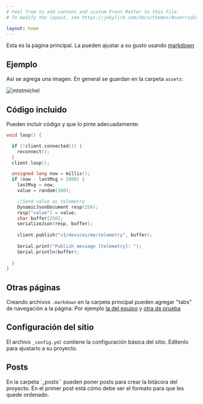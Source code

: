 ```yaml
---
# Feel free to add content and custom Front Matter to this file.
# To modify the layout, see https://jekyllrb.com/docs/themes/#overriding-theme-defaults

layout: home
---
```

Esta es la página principal. La pueden ajustar a su gusto usando [markdown](https://www.markdownguide.org/basic-syntax/)

## Ejemplo

Así se agrega una imagen. En general se guardan en la carpeta `assets`:

![mtstmichel](/assets/mtstmichel.jpg)


## Código incluido

Pueden incluir código y que lo pinte adecuadamente:

```c++
void loop() {

  if (!client.connected()) {
    reconnect();
  }
  client.loop();

  unsigned long now = millis();
  if (now - lastMsg > 2000) {
    lastMsg = now;
    value = random(100);

    //Send value as telemetry
    DynamicJsonDocument resp(256);
    resp["value"] = value;
    char buffer[256];
    serializeJson(resp, buffer);
    
    client.publish("v1/devices/me/telemetry", buffer);
    
    Serial.print("Publish message [telemetry]: ");
    Serial.println(buffer);
    
  }
}
```

## Otras páginas

Creando archivos `.markdown` en la carpeta principal pueden agregar "tabs" de navegación a la página. Por ejemplo [la del equipo](/equipo) y [otra de prueba](/prueba)

## Configuración del sitio

El archivo `_config.yml` contiene la configuración básica del sitio. Edítenlo para ajustarlo a su proyecto.

## Posts

En la carpeta `_posts`` pueden poner posts para crear la bitácora del proyecto. En el primer post está cómo debe ser el formato para que les quede ordenado.
